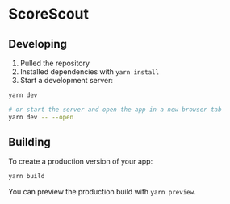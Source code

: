 # ScoreScout

## Developing

1. Pulled the repository
2. Installed dependencies with `yarn install`
3. Start a development server:

```bash
yarn dev

# or start the server and open the app in a new browser tab
yarn dev -- --open
```

## Building

To create a production version of your app:

```bash
yarn build
```

You can preview the production build with `yarn preview`.
